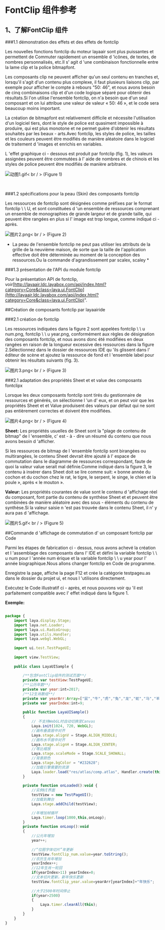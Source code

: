 # FontClip 组件参考



## 1、了解FontClip 组件

###1.1 démonstration des effets et des effets de fontclip

Les nouvelles fonctions fontclip du moteur layaair sont plus puissantes et permettent de Commuter rapidement un ensemble d 'icônes, de textes, de nombres personnalisés, etc.Il s' agit d 'une combinaison fonctionnelle entre la lame clip et la police bitmapfont.

Les composants clip ne peuvent afficher qu'un seul contenu en tranches et, lorsqu'il s'agit d'un contenu plus complexe, il faut plusieurs liaisons clip, par exemple pour afficher le compte à rebours "50: 46", et nous avons besoin de cinq combinaisons clip et d'un code logique séparé pour obtenir des résultats.Si l'on utilise l'ensemble fontclip, on n'a besoin que d'un seul composant et on lui attribue une valeur de valeur « 50: 46 », et le code sera beaucoup moins important.

La création de bitmapfont est relativement difficile et nécessite l'utilisation d'un logiciel tiers, dont le style de police est quasiment impossible à produire, qui est plus monotone et ne permet guère d'obtenir les résultats souhaités par les beaux - arts.Avec fontclip, les styles de police, les tailles et les couleurs peuvent être modifiés de manière aléatoire dans le logiciel de traitement d 'images et enrichis en variables.

L 'effet graphique ci - dessous est produit par fontclip (fig. 1), les valeurs assignées peuvent être commutées à l' aide de nombres et de chinois et les styles de police peuvent être modifiés de manière arbitraire.

​![动图1.gif](img/1.gif)< br / > (Figure 1)

​

###1.2 spécifications pour la peau (Skin) des composants fontclip

Les ressources de fontclip sont désignées comme préfixes par le format fontclip \ \ U, et sont constituées d 'un ensemble de ressources comprenant un ensemble de monographies de grande largeur et de grande taille, qui peuvent être rangées en plus si l' image est trop longue, comme indiqué ci - après.

​![图片2.png](img/2.png)< br / >
(Figure 2)

* La peau de l'ensemble fontclip ne peut pas utiliser les attributs de la grille de la neuvième maison, de sorte que la taille de l'application effective doit être déterminée au moment de la conception des ressources.Ou la commande d'agrandissement par scalex, scaley *

###1.3 présentation de l'API du module fontclip

Pour la présentation API de fontclip, voir[http://layaair.ldc.layabox.com/api/index.html?category=Core&class=laya.ui.FontClip](http://layaair.ldc.layabox.com/api/index.html?category=Core&class=laya.ui.FontClip)".





##Création de composants fontclip par layaairide

###2.1 création de fontclip

Les ressources indiquées dans la figure 2 sont appelées fontclip \ \ u num.png, fontclip \ \ u year.png, conformément aux règles de désignation des composants fontclip, et nous avons donc été modifiées en deux rangées en raison de la longueur excessive des ressources dans la figure 2.Sélectionnez dans le dossier de ressources IDE qu 'ils glissent dans l' éditeur de scène et ajoutez la ressource de fond et l 'ensemble label pour obtenir les résultats suivants (fig. 3).

​![图片3.png](img/3.png)< br / >
(Figure 3)



###2.1 adaptation des propriétés Sheet et et value des composants fontclipx

Lorsque les deux composants fontclip sont tirés du gestionnaire de ressources et générés, on sélectionne l 'un d' eux, et on peut voir que les propriétés Sheet et et Value produisent des valeurs par défaut qui ne sont pas entièrement correctes et doivent être modifiées.

​![图片4.png](img/4.png)< br / >
(Figure 4)

**Sheet:** 
Les propriétés usuelles de Sheet sont la "plage de contenu de bitmap" de l 'ensemble, c' est - à - dire un résumé du contenu que nous avons besoin d 'afficher.

Si les ressources de bitmap de l 'ensemble fontclip sont birangées ou multirangées, le contenu Sheet devrait être ajouté à l' espace de commutation dans le diagramme de ressources correspondant, faute de quoi la valeur value serait mal définie.Comme indiqué dans la figure 3, le contenu à insérer dans Sheet doit se lire comme suit: « bonne année du cochon et du cochon chez le rat, le tigre, le serpent, le singe, le chien et la poule », après « le mouton ».

**Valeur:**
Les propriétés courantes de value sont le contenu d 'affichage réel du composant, font partie du contenu de synthèse Sheet et et peuvent être combinées de manière aléatoire avec des sous - éléments du contenu de synthèse.Si la valeur saisie n 'est pas trouvée dans le contenu Sheet, il n' y aura pas d 'affichage.



​![图片5.gif](img/5.gif)< br / >
(Figure 5)



##Commande d 'affichage de commutation d' un composant fontclip par Code

Parmi les étapes de fabrication ci - dessus, nous avons achevé la création et l 'assemblage des composants dans l' IDE et défini la variable fontclip \ \ u num pour l 'année num érique et la variable fontclip \ \ u year pour l' année biographique.Nous allons changer fontclip en Code de programme.

Enregistre la page, affiche la page F12 et crée la catégorie testpageu.as dans le dossier du projet ui, et nous l 'utilisons directement.

Exécutez le Code illustratif ci - après, et nous pouvons voir qu 'il est parfaitement compatible avec l' effet indiqué dans la figure 1.

**Exemple:**


```javascript

package {
	import laya.display.Stage;
	import laya.net.Loader;
	import laya.ui.RadioGroup;
	import laya.utils.Handler;
	import laya.webgl.WebGL;
	
	import ui.test.TestPageUI;
	
	import view.TestView;
	
	public class LayaUISample {
		
		/**包含FontClip组件的测试页面**/
		private var testView:TestPageUI;
  		/**公历年数**/
		private var year:int=2017;
		/**12生肖数组**/
		private var yearArr:Array=["鼠","牛","虎","兔","龙","蛇","马","羊","猴","鸡","狗","猪"];
		private var yearIndex:int=9;
		
		public function LayaUISample() 
		{
			// 不支持WebGL时自动切换至Canvas
			Laya.init(1024, 720, WebGL);
			//画布垂直居中对齐
			Laya.stage.alignV = Stage.ALIGN_MIDDLE;
			//画布水平居中对齐
			Laya.stage.alignH = Stage.ALIGN_CENTER;
			//等比缩放
			Laya.stage.scaleMode = Stage.SCALE_SHOWALL;
			//背景颜色
			Laya.stage.bgColor = "#232628";
			//加载引擎需要的资源
			Laya.loader.load("res/atlas/comp.atlas", Handler.create(this, onLoaded));
		}
		
		private function onLoaded():void {
			//实例UI界面
			testView = new TestPageUI();
			//加载到舞台
			Laya.stage.addChild(testView);

          	//年增加帧循环
			Laya.timer.loop(1000,this,onLoop);
		}
		private function onLoop():void
		{
			//公元年增加
			year++;
			
			//“位图字体切片”年更新
			testView.fontClip_num.value=year.toString();
			//农历生肖年增加
			yearIndex++;
			//12年生肖一轮回
			if(yearIndex>11) yearIndex=0;
			//文本切片更新，新年快乐更新
			testView.fontClip_year.value=yearArr[yearIndex]+"年快乐";
			
			//大于2500年时间停止
			if(year>2500)
			{
				Laya.timer.clearAll(this);
			}
		}
	}
}
```


